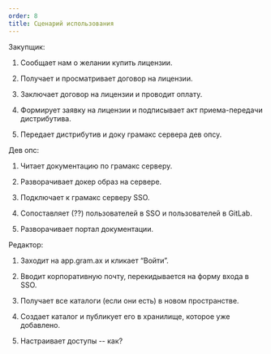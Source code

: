 ```yaml
---
order: 8
title: Сценарий использования
---
```


Закупщик:

1. Сообщает нам о желании купить лицензии.

2. Получает и просматривает договор на лицензии.

3. Заключает договор на лицензии и проводит оплату.

4. Формирует заявку на лицензии и подписывает акт приема-передачи дистрибутива.

5. Передает дистрибутив и доку грамакс сервера дев опсу.

Дев опс:

1. Читает документацию по грамакс серверу.

2. Разворачивает докер образ на сервере.

3. Подключает к грамакс серверу SSO.

4. Сопоставляет (??) пользователей в SSO и пользователей в GitLab.

5. Разворачивает портал документации.

Редактор:

1. Заходит на app.gram.ax и кликает “Войти”.

2. Вводит корпоративную почту, перекидывается на форму входа в SSO.

3. Получает все каталоги (если они есть) в новом пространстве.

4. Создает каталог и публикует его в хранилище, которое уже добавлено.

5. Настраивает доступы -- как?
